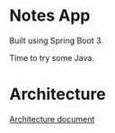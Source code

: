 # Notes App

Built using Spring Boot 3.

Time to try some Java.

# Architecture

[Architecture document](./docs/architecture.md)